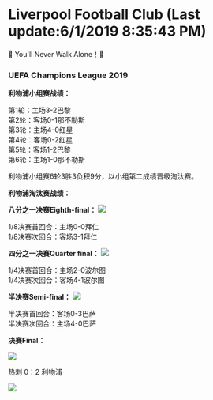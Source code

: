 # Liverpool Football Club (Last update:6/1/2019 8:35:43 PM)
📢 You'll Never Walk Alone！🔔


### UEFA Champions League 2019 



**利物浦小组赛战绩：**
    
第1轮：主场3-2巴黎     
第2轮：客场0-1那不勒斯     
第3轮：主场4-0红星     
第4轮：客场0-2红星     
第5轮：客场1-2巴黎     
第6轮：主场1-0那不勒斯 

利物浦小组赛6轮3胜3负积9分，以小组第二成绩晋级淘汰赛。

**利物浦淘汰赛战绩：**

**八分之一决赛Eighth-final：** 
![](https://pbs.twimg.com/media/DunXax3XcAAcUQ0.png)    
 
1/8决赛首回合：主场0-0拜仁     
1/8决赛次回合：客场3-1拜仁


**四分之一决赛Quarter final：**
![](https://pbs.twimg.com/media/D1shm3AX0AI1K2c.jpg)
     
1/4决赛首回合：主场2-0波尔图     
1/4决赛次回合：客场4-1波尔图   

**半决赛Semi-final：**
![](https://pbs.twimg.com/media/D4YlIMPWsAAgJJk.jpg:large)
   
半决赛首回合：客场0-3巴萨     
半决赛次回合：主场4-0巴萨    
 
**决赛Final：**

![](http://euprimetimefootball.com/wp-content/uploads/2019/05/2604197_w1.jpg)

热刺 0：2 利物浦

![](http://n.sinaimg.cn/sports/transform/361/w650h511/20190602/a485-hxvzhtf4220300.jpg)
